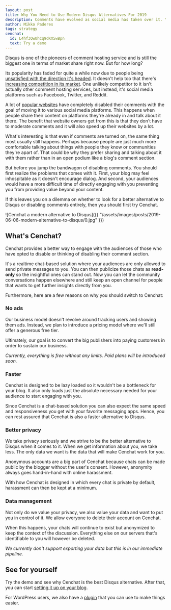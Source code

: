```yaml
---
layout: post
title: Why You Need to Use Modern Disqus Alternatives For 2019
description: Comments have evolved as social media has taken over it. Your blog should too. Here's a modern alternative to Disqus to help you do it.
author: Mikko Paderes
tags: strategy
cenchat:
  id: L4hf3QwUhCq9dKX5wBpn
  text: Try a demo
---
```


Disqus is one of the pioneers of comment hosting service and is still the biggest one in terms of market share right now. But for how long?

Its popularity has faded for quite a while now due to people being [unsatisfied with the direction it's headed](https://fatfrogmedia.com/delete-disqus-comments-wordpress/). It doesn't help too that there's [increasing competition in its market](https://nestify.io/blog/11-best-disqus-alternatives-you-should-try/). One unlikely competitor to it isn't actually other comment hosting services, but instead, it's social media platforms such as Facebook, Twitter, and Reddit.

A lot of [popular websites](https://www.niemanlab.org/2015/09/what-happened-after-7-news-sites-got-rid-of-reader-comments/) have completely disabled their comments with the goal of moving it to various social media platforms. This happens when people share their content on platforms they're already in and talk about it there. The benefit that website owners get from this is that they don't have to moderate comments and it will also speed up their websites by a lot.

What's interesting is that even if comments are turned on, the same thing most usually still happens. Perhaps because people are just much more comfortable talking about things with people they know or communities they're apart of. That could be why they prefer sharing and talking about it with them rather than in an open podium like a blog's comment section.

But before you jump the bandwagon of disabling comments. You should first realize the problems that comes with it. First, your blog may feel inhospitable as it doesn't encourage dialog. And second, your audiences would have a more difficult time of directly engaging with you preventing you from providing value beyond your content.

If this leaves you on a dilemma on whether to look for a better alternative to Disqus or disabling comments entirely, then you should first try Cenchat.

![Cenchat a modern alternative to Disqus]({{ "/assets/images/posts/2019-06-06-modern-alternative-to-disqus/0.jpg" }})

## What's Cenchat?

Cenchat provides a better way to engage with the audiences of those who have opted to disable or thinking of disabling their comment section.

It's a realtime chat-based solution where your audiences are only allowed to send private messages to you. You can then publicize those chats as **read-only** so the insightful ones can stand out. Now you can let the community conversations happen elsewhere and still keep an open channel for people that wants to get further insights directly from you.

Furthermore, here are a few reasons on why you should switch to Cenchat:

### No ads

Our business model doesn't revolve around tracking users and showing them ads. Instead, we plan to introduce a pricing model where we'll still offer a generous free tier.

Ultimately, our goal is to convert the big publishers into paying customers in order to sustain our business.

*Currently, everything is free without any limits. Paid plans will be introduced soon.*

### Faster

Cenchat is designed to be lazy loaded so it wouldn't be a bottleneck for your blog. It also only loads just the absolute necessary needed for your audience to start engaging with you.

Since Cenchat is a chat-based solution you can also expect the same speed and responsiveness you get with your favorite messaging apps. Hence, you can rest assured that Cenchat is also a faster alternative to Disqus.

### Better privacy

We take privacy seriously and we strive to be the better alternative to Disqus when it comes to it. When we get information about you, we take less. The only data we want is the data that will make Cenchat work for you.

Anonymous accounts are a big part of Cenchat because chats can be made public by the blogger without the user's consent. However, anonymity always goes hand-in-hand with online harassment.

With how Cenchat is designed in which every chat is private by default, harassment can then be kept at a minimum.

### Data management

Not only do we value your privacy, we also value your data and want to put you in control of it. We allow everyone to delete their account on Cenchat.

When this happens, your chats will continue to exist but anonymized to keep the context of the discussion. Everything else on our servers that's identifiable to you will however be deleted.

*We currently don't support exporting your data but this is in our immediate pipeline.*

## See for yourself

Try the demo and see why Cenchat is the best Disqus alternative. After that, you can start [setting it up on your blog](https://cenchat.com/docs/setting-up-on-your-website).

For WordPress users, we also have a [plugin](https://wordpress.org/plugins/cenchat-comments/) that you can use to make things easier.
